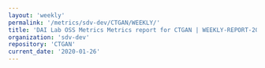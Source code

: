 ```yaml
---
layout: 'weekly'
permalink: '/metrics/sdv-dev/CTGAN/WEEKLY/'
title: 'DAI Lab OSS Metrics Metrics report for CTGAN | WEEKLY-REPORT-2020-01-26'
organization: 'sdv-dev'
repository: 'CTGAN'
current_date: '2020-01-26'
---
```

